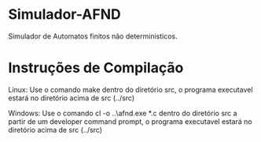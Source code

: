 # Simulador-AFND
Simulador de Automatos finitos não deterministicos.

# Instruções de Compilação
Linux: Use o comando make dentro do diretório src, o programa executavel estará no diretório acima de src (../src)

Windows: Use o comando cl -o ..\afnd.exe *.c dentro do diretório src a partir de um developer command prompt, o programa executavel estará no diretório acima de src (../src)
